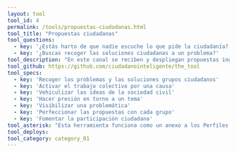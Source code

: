 ```yaml
---
layout: tool
tool_id: 4
permalink: /tools/propuestas-ciudadanas.html
tool_title: "Propuestas ciudadanas"
tool_questions:
  - key: '¿Estás harto de que nadie escuche lo que pide la ciudadanía?'
  - key: '¿Buscas recoger las soluciones ciudadanas a un problema?'
tool_description: "En este canal se reciben y despliegan propuestas ingresadas por la ciudadanía, permitiendo sumar adherentes, dar a conocer las peticiones y hacerlas llegar a quienes puedan acogerlas."
tool_github: https://github.com/ciudadanointeligente/the_tool
tool_specs:
  - key: 'Recoger los problemas y las soluciones grupos ciudadanos'
  - key: 'Activar el trabajo colectivo por una causa'
  - key: 'Vehiculizar las ideas de la sociedad civil'
  - key: 'Hacer presión en torno a un tema'
  - key: 'Visibilizar una problemática'
  - key: 'Perfeccionar las propuestas con cada grupo'
  - key: 'Fomentar la participación ciudadana'
tool_asterisk: "Esta herramienta funciona como un anexo a los Perfiles Transparentes"
tool_deploys:
tool_category: category_01
---
```

